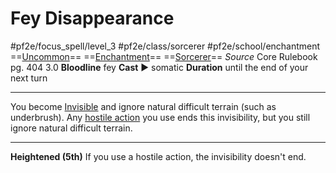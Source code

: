 # Fey Disappearance
#pf2e/focus_spell/level_3 #pf2e/class/sorcerer #pf2e/school/enchantment 
==[Uncommon](../../../../../TTRPGShare-Pathfinder-2E-Vault/rules/traits/uncommon.md)== ==[Enchantment](../../../../../TTRPGShare-Pathfinder-2E-Vault/rules/traits/enchantment.md)== ==[Sorcerer](../../../../../TTRPGShare-Pathfinder-2E-Vault/rules/traits/sorcerer.md)==
*Source* Core Rulebook pg. 404 3.0
**Bloodline** fey
**Cast** ► somatic
**Duration** until the end of your next turn

---
You become [Invisible](../../../Conditions/Invisible.md) and ignore natural difficult terrain (such as underbrush). Any [hostile action](hostile%20action) you use ends this invisibility, but you still ignore natural difficult terrain.

<hr>

**Heightened (5th)** If you use a hostile action, the invisibility doesn't end.